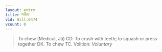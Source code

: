 ```yaml
---
layout: entry
title: བཅེམ་
vid: Hill:0474
vcount: 0
---
```

> To chew (Medical, Jä) CD\. To crush with teeth; to squash or press together DK\. To chew TC\.
> Volition: _Voluntary_


